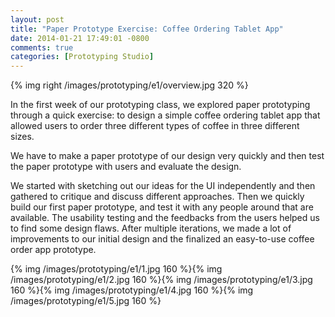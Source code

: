 ```yaml
---
layout: post
title: "Paper Prototype Exercise: Coffee Ordering Tablet App"
date: 2014-01-21 17:49:01 -0800
comments: true
categories: [Prototyping Studio]
---
```



{% img right /images/prototyping/e1/overview.jpg 320 %} 

In the first week of our prototyping class, we explored paper prototyping through a quick exercise: to design a simple coffee ordering tablet app that allowed users to order three different types of coffee in three different sizes.


We have to make a paper prototype of our design very quickly and then test the paper prototype with users and evaluate the design.

We started with sketching out our ideas for the UI independently and then gathered to critique and discuss different approaches. Then we quickly build our first paper prototype, and test it with any people around that are available. 
The usability testing and the feedbacks from the users helped us to find some design flaws. After multiple iterations, we made a lot of improvements to our initial design and the finalized an easy-to-use coffee order app prototype.


{% img /images/prototyping/e1/1.jpg 160 %}{% img /images/prototyping/e1/2.jpg 160 %}{% img /images/prototyping/e1/3.jpg 160 %}{% img /images/prototyping/e1/4.jpg 160 %}{% img /images/prototyping/e1/5.jpg 160 %}
